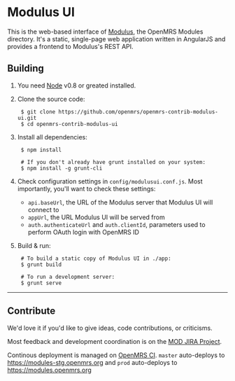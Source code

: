 Modulus UI
=====

This is the web-based interface of [Modulus][1], the OpenMRS Modules directory. It's a static, single-page web application written in AngularJS and provides a frontend to Modulus's REST API.

Building
-----

1. You need [Node][0] v0.8 or greated installed.

2. Clone the source code:

        $ git clone https://github.com/openmrs/openmrs-contrib-modulus-ui.git
        $ cd openmrs-contrib-modulus-ui
        
3. Install all dependencies:

        $ npm install
    
        # If you don't already have grunt installed on your system:
        $ npm install -g grunt-cli
        
4. Check configuration settings in `config/modulusui.conf.js`. Most importantly, you'll want to check these settings:

   - `api.baseUrl`, the URL of the Modulus server that Modulus UI will connect to
   - `appUrl`, the URL Modulus UI will be served from
   - `auth.authenticateUrl` and `auth.clientId`, parameters used to perform OAuth login with OpenMRS ID

5. Build & run:

        # To build a static copy of Modulus UI in ./app:
        $ grunt build
        
        # To run a development server:
        $ grunt serve

---

Contribute
-----

We'd love it if you'd like to give ideas, code contributions, or criticisms.

Most feedback and development coordination is on the [MOD JIRA Project][3].

Continous deployment is managed on [OpenMRS CI][4]. `master` auto-deploys to https://modules-stg.openmrs.org and `prod` auto-deploys to https://modules.openmrs.org

[0]: http://nodejs.org
[1]: https://github.com/elliottwilliams/openmrs-contrib-modulus
[2]: https://github.com/angular/angular-seed
[3]: https://tickets.openmrs.org/browse/MOD
[4]: https://ci.openmrs.org/browse/MOD-UI
